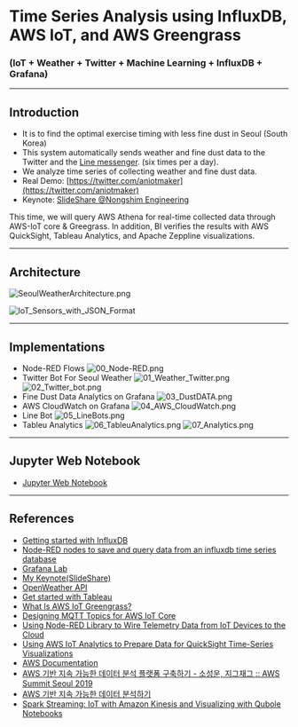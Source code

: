 # Time Series Analysis using InfluxDB, AWS IoT, and AWS Greengrass
### (IoT + Weather + Twitter + Machine Learning + InfluxDB + Grafana)

***

## Introduction
- It is to find the optimal exercise timing with less fine dust in Seoul (South Korea)
- This system automatically sends weather and fine dust data to the Twitter and the [Line messenger](https://en.wikipedia.org/wiki/Line_(software)). (six times per a day).
- We analyze time series of collecting weather and fine dust data.
- Real Demo: [https://twitter.com/aniotmaker](https://twitter.com/aniotmaker)
- Keynote: [SlideShare @Nongshim Engineering](https://www.slideshare.net/StephenHaesungLee/aws-iot-aws-greengrass-for-time-series-analysis-english-ver)

This time, we will query AWS Athena for real-time collected data through AWS-IoT core & Greegrass.
In addition, BI verifies the results with AWS QuickSight, Tableau Analytics, and Apache Zeppline visualizations.

---

## Architecture
![SeoulWeatherArchitecture.png](https://raw.githubusercontent.com/leehaesung/seoul_weather_twitter_Analysis/master/01_files/SeoulWeatherArchitecture.png)

![IoT_Sensors_with_JSON_Format](https://raw.githubusercontent.com/leehaesung/seoul_weather_twitter_Analysis/master/01_files/IoT_Sensors_with_JSON_Format.png)


---

## Implementations
* Node-RED Flows
![00_Node-RED.png](https://raw.githubusercontent.com/leehaesung/seoul_weather_twitter_Analysis/master/01_files/00_Node-RED.png)
* Twitter Bot For Seoul Weather
![01_Weather_Twitter.png](https://raw.githubusercontent.com/leehaesung/seoul_weather_twitter_Analysis/master/01_files/01_Weather_Twitter.png)
![02_Twitter_bot.png](https://raw.githubusercontent.com/leehaesung/seoul_weather_twitter_Analysis/master/01_files/02_Twitter_bot.png)
* Fine Dust Data Analytics on Grafana
![03_DustDATA.png](https://raw.githubusercontent.com/leehaesung/seoul_weather_twitter_Analysis/master/01_files/03_DustDATA.png)
* AWS CloudWatch on Grafana
![04_AWS_CloudWatch.png](https://raw.githubusercontent.com/leehaesung/seoul_weather_twitter_Analysis/master/01_files/04_AWS_CloudWatch.png)
* Line Bot
![05_LineBots.png](https://raw.githubusercontent.com/leehaesung/seoul_weather_twitter_Analysis/master/01_files/05_LineBots.png)
* Tableu Analytics
![06_TableuAnalytics.png](https://raw.githubusercontent.com/leehaesung/seoul_weather_twitter_Analysis/master/01_files/06_TableuAnalytics.png)
![07_Analytics.png](https://raw.githubusercontent.com/leehaesung/seoul_weather_twitter_Analysis/master/01_files/07_Analytics.png)

---

## Jupyter Web Notebook
 * [Jupyter Web Notebook](https://nbviewer.jupyter.org/github/leehaesung/seoul_weather_twitter_Analysis/blob/master/01_files/SeoulWeather_pm2p5c_csv.ipynb)

---

## References

* [Getting started with InfluxDB](https://docs.influxdata.com/influxdb/v1.7/introduction/getting-started)
* [Node-RED nodes to save and query data from an influxdb time series database](https://flows.nodered.org/node/node-red-contrib-influxdb)
* [Grafana Lab](https://grafana.com/)
* [My Keynote(SlideShare)](https://www.slideshare.net/StephenHaesungLee/aws-iot-aws-greengrass-for-time-series-analysis-english-ver)
* [OpenWeather API](https://openweathermap.org/)
* [Get started with Tableau](https://www.tableau.com/learn/get-started)
* [What Is AWS IoT Greengrass?](https://docs.aws.amazon.com/greengrass/latest/developerguide/what-is-gg.html)
* [Designing MQTT Topics
for AWS IoT Core](https://d1.awsstatic.com/whitepapers/Designing_MQTT_Topics_for_AWS_IoT_Core.pdf)
* [Using Node-RED Library to Wire Telemetry Data from IoT Devices to the Cloud](https://labs.eleks.com/2019/01/node-red-library-iot-cloud.html)
* [Using AWS IoT Analytics to Prepare Data for QuickSight Time-Series Visualizations](https://aws.amazon.com/blogs/iot/using-aws-iot-analytics-to-prepare-data-for-quicksight-time-series-visualizations/)
* [AWS Documentation](https://docs.aws.amazon.com/index.html)
* [AWS 기반 지속 가능한 데이터 분석 플랫폼 구축하기 - 소성운, 지그재그 :: AWS Summit Seoul 2019](https://www.slideshare.net/awskorea/aws-aws-summit-seoul-2019-141290115)
* [AWS 기반 지속 가능한 데이터 분석하기](https://github.com/awskrug/datascience-group/tree/master/workshop-sustainable_data_analysis)
* [Spark Streaming: IoT with Amazon Kinesis and Visualizing with Qubole Notebooks](https://www.qubole.com/blog/spark-streaming-iot-amazon-kinesis-visualizing-qubole-notebooks/)
